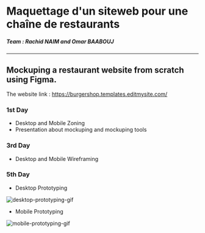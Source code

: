 # Maquettage d'un siteweb pour une chaîne de restaurants

##### Team : Rachid NAIM and Omar BAABOUJ

---

## Mockuping a restaurant website from scratch using Figma.

The website link : https://burgershop.templates.editmysite.com/

### 1st Day

- Desktop and Mobile Zoning
- Presentation about mockuping and mockuping tools

### 3rd Day

- Desktop and Mobile Wireframing

### 5th Day

- Desktop Prototyping

![desktop-prototyping-gif](./Prototypes/Desktop.gif)

- Mobile Prototyping

![mobile-prototyping-gif](./Prototypes/Mobile.gif)
